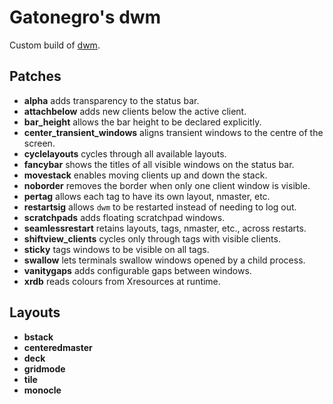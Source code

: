 # Gatonegro's dwm

Custom build of [dwm](https://dwm.suckless.org/).

## Patches

+ **alpha** adds transparency to the status bar.
+ **attachbelow** adds new clients below the active client.
+ **bar_height** allows the bar height to be declared explicitly.
+ **center_transient_windows** aligns transient windows to the centre of the screen.
+ **cyclelayouts** cycles through all available layouts.
+ **fancybar** shows the titles of all visible windows on the status bar.
+ **movestack** enables moving clients up and down the stack.
+ **noborder** removes the border when only one client window is visible.
+ **pertag** allows each tag to have its own layout, nmaster, etc.
+ **restartsig** allows `dwm` to be restarted instead of needing to log out.
+ **scratchpads** adds floating scratchpad windows.
+ **seamlessrestart** retains layouts, tags, nmaster, etc., across restarts.
+ **shiftview_clients** cycles only through tags with visible clients.
+ **sticky** tags windows to be visible on all tags.
+ **swallow** lets terminals swallow windows opened by a child process.
+ **vanitygaps** adds configurable gaps between windows.
+ **xrdb** reads colours from Xresources at runtime.

## Layouts

+ **bstack**
+ **centeredmaster**
+ **deck**
+ **gridmode**
+ **tile**
+ **monocle**
